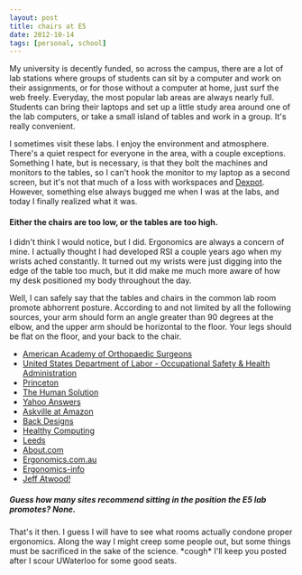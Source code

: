 ```yaml
---
layout: post
title: chairs at E5
date: 2012-10-14
tags: [personal, school]
---
```


<p>
	My university is decently funded, so across the campus, there are a lot of lab stations where groups of students can sit by a computer and work on
	their assignments, or for those without a computer at home, just surf the web freely. Everyday, the most popular lab areas are always nearly full. Students can bring their laptops and set up a little study area around one of the lab computers, or take a small island of tables and work in a group. It's really convenient.
</p>

<p>
	I sometimes visit these labs. I enjoy the environment and atmosphere. There's a quiet respect for everyone in the area, with a couple exceptions. Something I hate, but is necessary, is that they bolt the machines and monitors to the tables, so I can't hook the monitor to my laptop as a second screen, but it's not that much of a loss with workspaces and <a href="http://localhost:4000/archive/2012/08/03/index.html">Dexpot</a>. However, something else always bugged me when I was at the labs, and today I finally realized what it was.
</p>

<p>
	<h4>
		Either the chairs are too low, or the tables are too high.
	</h4>
</p>

<p>
	I didn't think I would notice, but I did. Ergonomics are always a concern of mine. I actually thought I had developed RSI a couple years ago when my wrists ached constantly. It turned out my wrists were just digging into the edge of the table too much, but it did make me much more aware of how my desk positioned my body throughout the day.
</p>

<p>
	Well, I can safely say that the tables and chairs in the common lab room promote abhorrent posture. According to and not limited by all the following sources, your arm should form an angle greater than 90 degrees at the elbow, and the upper arm should be horizontal to the floor. Your legs should be flat on the floor, and your back to the chair.
</p>

<p>
	<ul class="disc">
		<li><a href="http://orthoinfo.aaos.org/topic.cfm?topic=a00261">American Academy of Orthopaedic Surgeons</a>
		<li><a href="http://www.osha.gov/SLTC/etools/computerworkstations/positions.html">United States Department of Labor - Occupational Safety &amp; Health Administration</a>
		<li><a href="http://web.princeton.edu/sites/ehs/healthsafetyguide/a4.htm">Princeton</a>
		<li><a href="http://www.thehumansolution.com/ergonomic-office-desk-chair-keyboard-height-calculator.html">The Human Solution</a>
		<li><a href="http://uk.answers.yahoo.com/question/index?qid=20071002014548AA9ccJm">Yahoo Answers</a>
		<li><a href="http://askville.amazon.com/proper-height-chair-keyboard-monitor-incredible-stiff-neck-working-online/AnswerViewer.do?requestId=3132080">Askville at Amazon</a>
		<li><a href="http://www.backdesigns.com/Desk-work-surface-height-W144.aspx">Back Designs</a>
		<li><a href="http://www.healthycomputing.com/office/setup/chair/">Healthy Computing</a>
		<li><a href="http://www.leeds.ac.uk/lsmp/healthadvice/computerergonomics/computergonomics.htm">Leeds</a>
		<li><a href="http://ergonomics.about.com/od/office/ss/computer_setup_6.htm">About.com</a>
		<li><a href="http://www.ergonomics.com.au/pages/400_useful_info/420_how_to_sit.htm">Ergonomics.com.au</a>
		<li><a href="http://www.ergonomics-info.com/posture-at-a-computer.html">Ergonomics-info</a>
		<li><a href="http://www.codinghorror.com/blog/2007/08/computer-workstation-ergonomics.html"><span class="italics">Jeff Atwood!</span></a>
	</ul>
</p>

<p>
	<h5>
		Guess how many sites recommend sitting in the position the E5 lab promotes? None.
	</h5>
</p>

<p>
	 That's it then. I guess I will have to see what rooms actually condone proper ergonomics. Along the way I might creep some people out, but some things must be sacrificed in the sake of the science. <span class="bold">*cough*</span> I'll keep you posted after I scour UWaterloo for some good seats. 
</p>